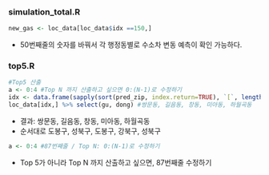 ### simulation_total.R
```r
new_gas <- loc_data[loc_data$idx ==150,]
```
  - 50번째줄의 숫자를 바꿔서 각 행정동별로 수소차 변동 예측이 확인 가능하다.

### top5.R
```r
#Top5 산출
a <- 0:4 #Top N 까지 산출하고 싶으면 0:(N-1)로 수정하기
idx <- data.frame(sapply(sort(pred_zip, index.return=TRUE), `[`, length(pred_zip)-a))$ix
loc_data[idx,] %>% select(gu, dong) #쌍문동, 길음동, 창동, 미아동, 하월곡동
```
  - 결과: 쌍문동, 길음동, 창동, 미아동, 하월곡동
  - 순서대로 도봉구, 성북구, 도봉구, 강북구, 성북구
```r
a <- 0:4 #87번째줄 / Top N: 0:(N-1)로 수정하기
```
  - Top 5가 아니라 Top N 까지 산출하고 싶으면, 87번째줄 수정하기
